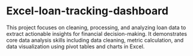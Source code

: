 # Excel-loan-tracking-dashboard
This project focuses on cleaning, processing, and analyzing loan data to extract actionable insights for financial decision-making. It demonstrates core data analysis skills including data cleaning, metric calculation, and data visualization using pivot tables and charts in Excel.
